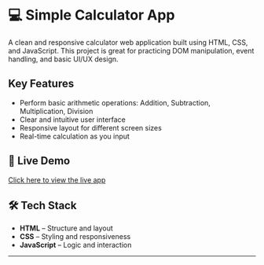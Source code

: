 # 💻 Simple Calculator App

A clean and responsive calculator web application built using HTML, CSS, and JavaScript.
This project is great for practicing DOM manipulation, event handling, and basic UI/UX design.

## Key Features

- Perform basic arithmetic operations: Addition, Subtraction, Multiplication, Division
- Clear and intuitive user interface
- Responsive layout for different screen sizes
- Real-time calculation as you input

## 🔗 Live Demo 

[Click here to view the live app](https://omarasim6.github.io/Calculator/)

## 🛠️ Tech Stack

- **HTML** – Structure and layout
- **CSS** – Styling and responsiveness
- **JavaScript** – Logic and interaction

---
